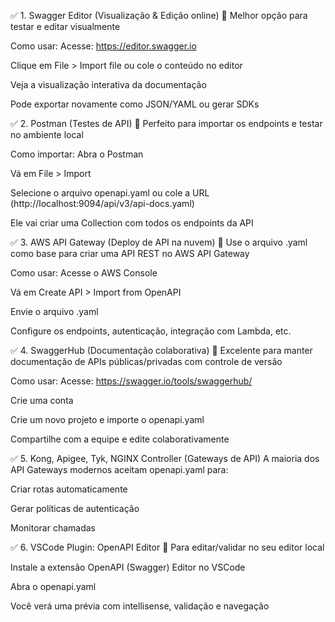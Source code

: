 ✅ 1. Swagger Editor (Visualização & Edição online)
📍 Melhor opção para testar e editar visualmente

Como usar:
Acesse: https://editor.swagger.io

Clique em File > Import file ou cole o conteúdo no editor

Veja a visualização interativa da documentação

Pode exportar novamente como JSON/YAML ou gerar SDKs

✅ 2. Postman (Testes de API)
📍 Perfeito para importar os endpoints e testar no ambiente local

Como importar:
Abra o Postman

Vá em File > Import

Selecione o arquivo openapi.yaml ou cole a URL (http://localhost:9094/api/v3/api-docs.yaml)

Ele vai criar uma Collection com todos os endpoints da API

✅ 3. AWS API Gateway (Deploy de API na nuvem)
📍 Use o arquivo .yaml como base para criar uma API REST no AWS API Gateway

Como usar:
Acesse o AWS Console

Vá em Create API > Import from OpenAPI

Envie o arquivo .yaml

Configure os endpoints, autenticação, integração com Lambda, etc.

✅ 4. SwaggerHub (Documentação colaborativa)
📍 Excelente para manter documentação de APIs públicas/privadas com controle de versão

Como usar:
Acesse: https://swagger.io/tools/swaggerhub/

Crie uma conta

Crie um novo projeto e importe o openapi.yaml

Compartilhe com a equipe e edite colaborativamente

✅ 5. Kong, Apigee, Tyk, NGINX Controller (Gateways de API)
A maioria dos API Gateways modernos aceitam openapi.yaml para:

Criar rotas automaticamente

Gerar políticas de autenticação

Monitorar chamadas

✅ 6. VSCode Plugin: OpenAPI Editor
📍 Para editar/validar no seu editor local

Instale a extensão OpenAPI (Swagger) Editor no VSCode

Abra o openapi.yaml

Você verá uma prévia com intellisense, validação e navegação